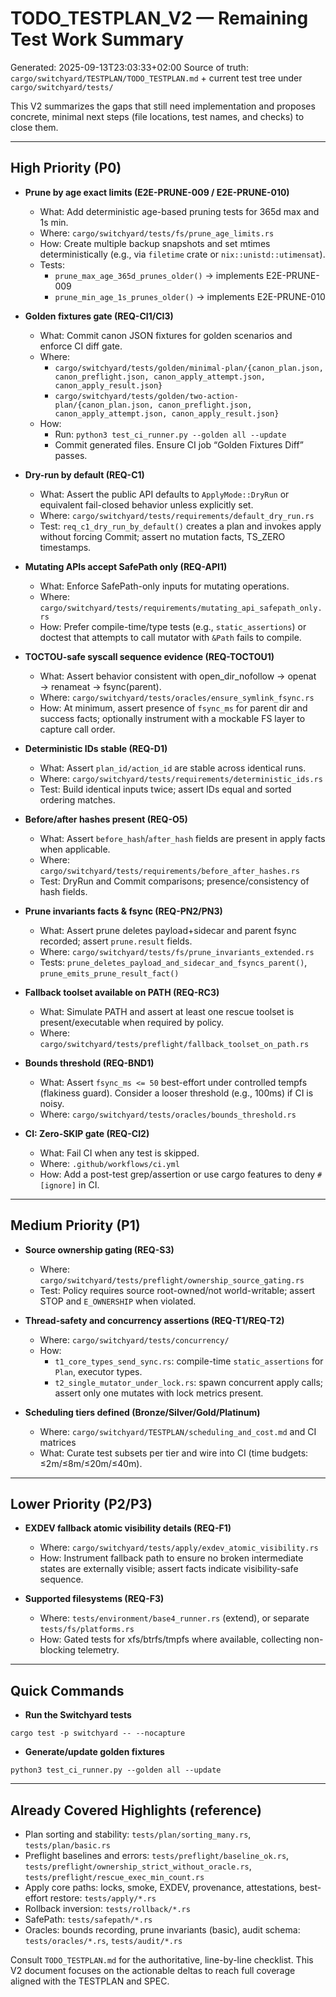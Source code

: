 # TODO_TESTPLAN_V2 — Remaining Test Work Summary

Generated: 2025-09-13T23:03:33+02:00
Source of truth: `cargo/switchyard/TESTPLAN/TODO_TESTPLAN.md` + current test tree under `cargo/switchyard/tests/`

This V2 summarizes the gaps that still need implementation and proposes concrete, minimal next steps (file locations, test names, and checks) to close them.

---

## High Priority (P0)

- __Prune by age exact limits (E2E-PRUNE-009 / E2E-PRUNE-010)__
  - What: Add deterministic age-based pruning tests for 365d max and 1s min.
  - Where: `cargo/switchyard/tests/fs/prune_age_limits.rs`
  - How: Create multiple backup snapshots and set mtimes deterministically (e.g., via `filetime` crate or `nix::unistd::utimensat`).
  - Tests:
    - `prune_max_age_365d_prunes_older()` → implements E2E-PRUNE-009
    - `prune_min_age_1s_prunes_older()` → implements E2E-PRUNE-010

- __Golden fixtures gate (REQ-CI1/CI3)__
  - What: Commit canon JSON fixtures for golden scenarios and enforce CI diff gate.
  - Where:
    - `cargo/switchyard/tests/golden/minimal-plan/{canon_plan.json, canon_preflight.json, canon_apply_attempt.json, canon_apply_result.json}`
    - `cargo/switchyard/tests/golden/two-action-plan/{canon_plan.json, canon_preflight.json, canon_apply_attempt.json, canon_apply_result.json}`
  - How:
    - Run: `python3 test_ci_runner.py --golden all --update`
    - Commit generated files. Ensure CI job “Golden Fixtures Diff” passes.

- __Dry-run by default (REQ-C1)__
  - What: Assert the public API defaults to `ApplyMode::DryRun` or equivalent fail-closed behavior unless explicitly set.
  - Where: `cargo/switchyard/tests/requirements/default_dry_run.rs`
  - Test: `req_c1_dry_run_by_default()` creates a plan and invokes apply without forcing Commit; assert no mutation facts, TS_ZERO timestamps.

- __Mutating APIs accept SafePath only (REQ-API1)__
  - What: Enforce SafePath-only inputs for mutating operations.
  - Where: `cargo/switchyard/tests/requirements/mutating_api_safepath_only.rs`
  - How: Prefer compile-time/type tests (e.g., `static_assertions`) or doctest that attempts to call mutator with `&Path` fails to compile.

- __TOCTOU-safe syscall sequence evidence (REQ-TOCTOU1)__
  - What: Assert behavior consistent with open_dir_nofollow → openat → renameat → fsync(parent).
  - Where: `cargo/switchyard/tests/oracles/ensure_symlink_fsync.rs`
  - How: At minimum, assert presence of `fsync_ms` for parent dir and success facts; optionally instrument with a mockable FS layer to capture call order.

- __Deterministic IDs stable (REQ-D1)__
  - What: Assert `plan_id/action_id` are stable across identical runs.
  - Where: `cargo/switchyard/tests/requirements/deterministic_ids.rs`
  - Test: Build identical inputs twice; assert IDs equal and sorted ordering matches.

- __Before/after hashes present (REQ-O5)__
  - What: Assert `before_hash`/`after_hash` fields are present in apply facts when applicable.
  - Where: `cargo/switchyard/tests/requirements/before_after_hashes.rs`
  - Test: DryRun and Commit comparisons; presence/consistency of hash fields.

- __Prune invariants facts & fsync (REQ-PN2/PN3)__
  - What: Assert prune deletes payload+sidecar and parent fsync recorded; assert `prune.result` fields.
  - Where: `cargo/switchyard/tests/fs/prune_invariants_extended.rs`
  - Tests: `prune_deletes_payload_and_sidecar_and_fsyncs_parent()`, `prune_emits_prune_result_fact()`

- __Fallback toolset available on PATH (REQ-RC3)__
  - What: Simulate PATH and assert at least one rescue toolset is present/executable when required by policy.
  - Where: `cargo/switchyard/tests/preflight/fallback_toolset_on_path.rs`

- __Bounds threshold (REQ-BND1)__
  - What: Assert `fsync_ms <= 50` best-effort under controlled tempfs (flakiness guard). Consider a looser threshold (e.g., 100ms) if CI is noisy.
  - Where: `cargo/switchyard/tests/oracles/bounds_threshold.rs`

- __CI: Zero-SKIP gate (REQ-CI2)__
  - What: Fail CI when any test is skipped.
  - Where: `.github/workflows/ci.yml`
  - How: Add a post-test grep/assertion or use cargo features to deny `#[ignore]` in CI.

---

## Medium Priority (P1)

- __Source ownership gating (REQ-S3)__
  - Where: `cargo/switchyard/tests/preflight/ownership_source_gating.rs`
  - Test: Policy requires source root-owned/not world-writable; assert STOP and `E_OWNERSHIP` when violated.

- __Thread-safety and concurrency assertions (REQ-T1/REQ-T2)__
  - Where: `cargo/switchyard/tests/concurrency/`
  - How:
    - `t1_core_types_send_sync.rs`: compile-time `static_assertions` for `Plan`, executor types.
    - `t2_single_mutator_under_lock.rs`: spawn concurrent apply calls; assert only one mutates with lock metrics present.

- __Scheduling tiers defined (Bronze/Silver/Gold/Platinum)__
  - Where: `cargo/switchyard/TESTPLAN/scheduling_and_cost.md` and CI matrices
  - What: Curate test subsets per tier and wire into CI (time budgets: ≤2m/≤8m/≤20m/≤40m).

---

## Lower Priority (P2/P3)

- __EXDEV fallback atomic visibility details (REQ-F1)__
  - Where: `cargo/switchyard/tests/apply/exdev_atomic_visibility.rs`
  - How: Instrument fallback path to ensure no broken intermediate states are externally visible; assert facts indicate visibility-safe sequence.

- __Supported filesystems (REQ-F3)__
  - Where: `tests/environment/base4_runner.rs` (extend), or separate `tests/fs/platforms.rs`
  - How: Gated tests for xfs/btrfs/tmpfs where available, collecting non-blocking telemetry.

---

## Quick Commands

- __Run the Switchyard tests__

```
cargo test -p switchyard -- --nocapture
```

- __Generate/update golden fixtures__

```
python3 test_ci_runner.py --golden all --update
```

---

## Already Covered Highlights (reference)

- Plan sorting and stability: `tests/plan/sorting_many.rs`, `tests/plan/basic.rs`
- Preflight baselines and errors: `tests/preflight/baseline_ok.rs`, `tests/preflight/ownership_strict_without_oracle.rs`, `tests/preflight/rescue_exec_min_count.rs`
- Apply core paths: locks, smoke, EXDEV, provenance, attestations, best-effort restore: `tests/apply/*.rs`
- Rollback inversion: `tests/rollback/*.rs`
- SafePath: `tests/safepath/*.rs`
- Oracles: bounds recording, prune invariants (basic), audit schema: `tests/oracles/*.rs`, `tests/audit/*.rs`

Consult `TODO_TESTPLAN.md` for the authoritative, line-by-line checklist. This V2 document focuses on the actionable deltas to reach full coverage aligned with the TESTPLAN and SPEC.
